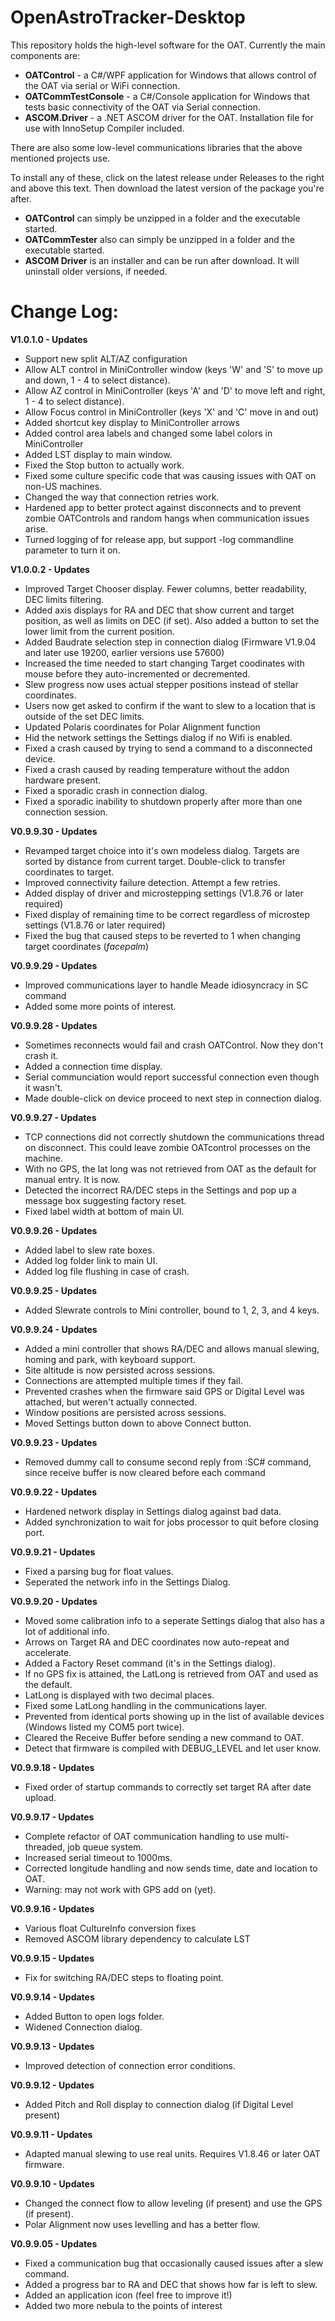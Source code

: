 OpenAstroTracker-Desktop
========================

This repository holds the high-level software for the OAT. Currently the main components are:

- **OATControl**   - a C#/WPF application for Windows that allows control of the OAT via serial or WiFi connection.
- **OATCommTestConsole** - a C#/Console application for Windows that tests basic connectivity of the OAT via Serial connection.
- **ASCOM.Driver** - a .NET ASCOM driver for the OAT. Installation file for use with InnoSetup Compiler included.

There are also some low-level communications libraries that the above mentioned projects use.

To install any of these, click on the latest release under Releases to the right and above this text. Then download the latest version of the package you're after. 
- **OATControl** can simply be unzipped in a folder and the executable started.
- **OATCommTester** also can simply be unzipped in a folder and the executable started.
- **ASCOM Driver** is an installer and can be run after download. It will uninstall older versions, if needed.

Change Log:
===========
**V1.0.1.0 - Updates**
- Support new split ALT/AZ configuration
- Allow ALT control in MiniController window (keys 'W' and 'S' to move up and down, 1 - 4 to select distance).
- Allow AZ control in MiniController (keys 'A' and 'D' to move left and right, 1 - 4 to select distance).
- Allow Focus control in MiniController (keys 'X' and 'C' move in and out)
- Added shortcut key display to MiniController arrows
- Added control area labels and changed some label colors in MiniController
- Added LST display to main window.
- Fixed the Stop button to actually work.
- Fixed some culture specific code that was causing issues with OAT on non-US machines.
- Changed the way that connection retries work.
- Hardened app to better protect against disconnects and to prevent zombie OATControls and random hangs when communication issues arise.
- Turned logging of for release app, but support -log commandline parameter to turn it on.

**V1.0.0.2 - Updates**
- Improved Target Chooser display. Fewer columns, better readability, DEC limits filtering.
- Added axis displays for RA and DEC that show current and target position, as well as limits on DEC (if set). Also added a button to set the lower limit from the current position.
- Added Baudrate selection step in connection dialog (Firmware V1.9.04 and later use 19200, earlier versions use 57600)
- Increased the time needed to start changing Target coodinates with mouse before they auto-incremented or decremented.
- Slew progress now uses actual stepper positions instead of stellar coordinates.
- Users now get asked to confirm if the want to slew to a location that is outside of the set DEC limits.
- Updated Polaris coordinates for Polar Alignment function 
- Hid the network settings the Settings dialog if no Wifi is enabled.
- Fixed a crash caused by trying to send a command to a disconnected device.
- Fixed a crash caused by reading temperature without the addon hardware present.
- Fixed a sporadic crash in connection dialog.
- Fixed a sporadic inability to shutdown properly after more than one connection session.

**V0.9.9.30 - Updates**
- Revamped target choice into it's own modeless dialog. Targets are sorted by distance from current target. Double-click to transfer coordinates to target.
- Improved connectivity failure detection. Attempt a few retries.
- Added display of driver and microstepping settings (V1.8.76 or later required)
- Fixed display of remaining time to be correct regardless of microstep settings (V1.8.76 or later required)
- Fixed the bug that caused steps to be reverted to 1 when changing target coordinates (*facepalm*)

**V0.9.9.29 - Updates**
- Improved communications layer to handle Meade idiosyncracy in SC command
- Added some more points of interest.

**V0.9.9.28 - Updates**
- Sometimes reconnects would fail and crash OATControl. Now they don't crash it.
- Added a connection time display.
- Serial communciation would report successful connection even though it wasn't.
- Made double-click on device proceed to next step in connection dialog.

**V0.9.9.27 - Updates**
- TCP connections did not correctly shutdown the communications thread on disconnect. This could leave zombie OATcontrol processes on the machine.
- With no GPS, the lat long was not retrieved from OAT as the default for manual entry. It is now.
- Detected the incorrect RA/DEC steps in the Settings and pop up a message box suggesting factory reset.
- Fixed label width at bottom of main UI.

**V0.9.9.26 - Updates**
- Added label to slew rate boxes.
- Added log folder link to main UI.
- Added log file flushing in case of crash.

**V0.9.9.25 - Updates**
- Added Slewrate controls to Mini controller, bound to 1, 2, 3, and 4 keys.

**V0.9.9.24 - Updates**
- Added a mini controller that shows RA/DEC and allows manual slewing, homing and park, with keyboard support.
- Site altitude is now persisted across sessions.
- Connections are attempted multiple times if they fail.
- Prevented crashes when the firmware said GPS or Digital Level was attached, but weren't actually connected.
- Window positions are persisted across sessions.
- Moved Settings button down to above Connect button.

**V0.9.9.23 - Updates**
- Removed dummy call to consume second reply from :SC# command, since receive buffer is now cleared before each command

**V0.9.9.22 - Updates**
- Hardened network display in Settings dialog against bad data.
- Added synchronization to wait for jobs processor to quit before closing port.

**V0.9.9.21 - Updates**
- Fixed a parsing bug for float values.
- Seperated the network info in the Settings Dialog.

**V0.9.9.20 - Updates**
- Moved some calibration info to a seperate Settings dialog that also has a lot of additional info.
- Arrows on Target RA and DEC coordinates now auto-repeat and accelerate.
- Added a Factory Reset command (it's in the Settings dialog).
- If no GPS fix is attained, the LatLong is retrieved from OAT and used as the default.
- LatLong is displayed with two decimal places.
- Fixed some LatLong handling in the communications layer.
- Prevented from identical ports showing up in the list of available devices (Windows listed my COM5 port twice).
- Cleared the Receive Buffer before sending a new command to OAT.
- Detect that firmware is compiled with DEBUG_LEVEL and let user know.

**V0.9.9.18 - Updates**
- Fixed order of startup commands to correctly set target RA after date upload.

**V0.9.9.17 - Updates**
- Complete refactor of OAT communication handling to use multi-threaded, job queue system.
- Increased serial timeout to 1000ms.
- Corrected longitude handling and now sends time, date and location to OAT.
- Warning: may not work with GPS add on (yet).

**V0.9.9.16 - Updates**
- Various float CultureInfo conversion fixes
- Removed ASCOM library dependency to calculate LST

**V0.9.9.15 - Updates**
- Fix for switching RA/DEC steps to floating point.

**V0.9.9.14 - Updates**
- Added Button to open logs folder.
- Widened Connection dialog.

**V0.9.9.13 - Updates**
- Improved detection of connection error conditions.

**V0.9.9.12 - Updates**
- Added Pitch and Roll display to connection dialog (if Digital Level present)

**V0.9.9.11 - Updates**
- Adapted manual slewing to use real units. Requires V1.8.46 or later OAT firmware.

**V0.9.9.10 - Updates**
- Changed the connect flow to allow leveling (if present) and use the GPS (if present).
- Polar Alignment now uses levelling and has a better flow.

**V0.9.9.05 - Updates**
- Fixed a communication bug that occasionally caused issues after a slew command.
- Added a progress bar to RA and DEC that shows how far is left to slew.
- Added an application icon (feel free to improve it!)
- Added two more nebula to the points of interest
